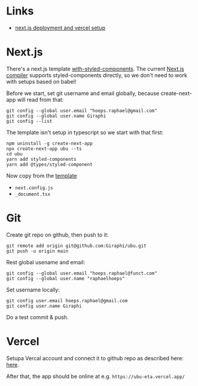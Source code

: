 <h1>Links</h1>

- <a href="https://nextjs.org/learn/basics/deploying-nextjs-app/setup">next.js deployment and vercel setup</a>

<h1>Next.js</h1>

There's a next.js template <a href="https://github.com/vercel/next.js/tree/canary/examples/with-styled-components">with-styled-components</a>. The current <a href="https://nextjs.org/docs/advanced-features/compiler">Next.js compiler</a> supports styled-components directly, so we don't need to work with setups based on babel!

Before we start, set git username and email globally, because create-next-app will read from that:
```
git config --global user.email "hoeps.raphael@gmail.com"
git config --global user.name Giraphi
git config --list
```

The template isn't setup in typescript so we start with that first:

```
npm uninstall -g create-next-app
npx create-next-app ubu --ts
cd ubu
yarn add styled-components
yarn add @types/styled-component
```

Now copy from the <a href="https://github.com/vercel/next.js/tree/canary/examples/with-styled-components">template</a>
- `next.config.js`
- `_document.tsx`

<h1>Git</h1>
Create git repo on github, then push to it:

```
git remote add origin git@github.com:Giraphi/ubu.git
git push -u origin main
```

Rest global usename and email:

```
git config --global user.email "hoeps.raphael@funct.com"
git config --global user.name "raphaelhoeps" 
```

Set username locally:
```
git config user.email hoeps.raphael@gmail.com
git config user.name Giraphi
```

Do a test commit & push.

<h1>Vercel</h1>
Setupa Vercal account and connect it to github repo as described here: <a href="https://nextjs.org/learn/basics/deploying-nextjs-app/deploy">here</a>.

After that, the app should be online at e.g. `https://ubu-eta.vercel.app/`
